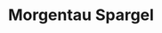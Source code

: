 ---
title: "Morgentau Spargel"
url: /herzogenaurach/morgentau-spargel-erlanger-strasse/
shop: Hofladen
---
